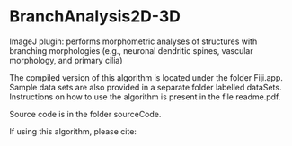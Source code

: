# BranchAnalysis2D-3D
ImageJ plugin: performs morphometric analyses of structures with branching morphologies (e.g., neuronal dendritic spines, vascular morphology, and primary cilia)

The compiled version of this algorithm is located under the folder Fiji.app. Sample data sets are also provided in a separate folder labelled dataSets. Instructions on how to use the algorithm is present in the file readme.pdf.

Source code is in the folder sourceCode.

If using this algorithm, please cite:
